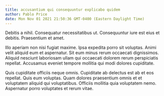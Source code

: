 ```yaml
---
title: accusantium qui consequuntur explicabo quidem
author: Pablo Price
date: Mon Nov 01 2021 21:50:36 GMT-0400 (Eastern Daylight Time)
---
```

Debitis a nihil. Consequatur necessitatibus ut. Consequuntur iure est eius et debitis. Praesentium et amet.

 Illo aperiam non nisi fugiat maxime. Ipsa expedita porro sit voluptas. Animi velit aliquid eum et aspernatur. Sit eum minus rerum occaecati dignissimos. Aliquid nesciunt laboriosam ullam qui occaecati dolorem rerum perspiciatis repellat. Accusamus eveniet tempore mollitia qui modi dolores cupiditate.

 Quis cupiditate officiis neque omnis. Cupiditate ab delectus est ab et eos repellat. Quis eum voluptas. Quam dolores praesentium omnis et et voluptatem aliquid qui voluptatibus. Officiis mollitia quia voluptatem nemo. Aspernatur porro voluptates et rerum vitae.